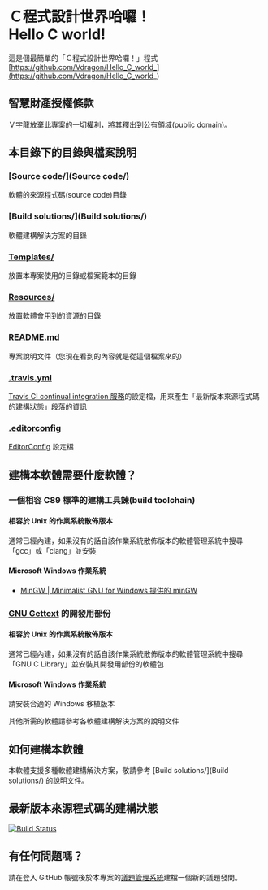 # Ｃ程式設計世界哈囉！<br />Hello C world!
這是個最簡單的「Ｃ程式設計世界哈囉！」程式  
[https://github.com/Vdragon/Hello_C_world_](https://github.com/Vdragon/Hello_C_world_)


## 智慧財產授權條款
Ｖ字龍放棄此專案的一切權利，將其釋出到公有領域(public domain)。

## 本目錄下的目錄與檔案說明
### [Source code/](Source code/)
軟體的來源程式碼(source code)目錄

### [Build solutions/](Build solutions/)
軟體建構解決方案的目錄

### [Templates/](Templates/)
放置本專案使用的目錄或檔案範本的目錄

### [Resources/](Resources/)
放置軟體會用到的資源的目錄

### [README.md](README.md)
專案說明文件（您現在看到的內容就是從這個檔案來的）

### [.travis.yml](.travis.yml)
[Travis CI continual integration 服務](http://travis-ci.org/)的設定檔，用來產生「最新版本來源程式碼的建構狀態」段落的資訊

### [.editorconfig](.editorconfig)
[EditorConfig](http://editorconfig.org/) 設定檔

## 建構本軟體需要什麼軟體？
### 一個相容 C89 標準的建構工具鍊(build toolchain)
#### 相容於 Unix 的作業系統散佈版本
通常已經內建，如果沒有的話自該作業系統散佈版本的軟體管理系統中搜尋「gcc」或「clang」並安裝

#### Microsoft Windows 作業系統
* [MinGW | Minimalist GNU for Windows 提供的 minGW](http://goo.gl/362f)

### [GNU Gettext](https://www.gnu.org/software/gettext/) 的開發用部份
#### 相容於 Unix 的作業系統散佈版本
通常已經內建，如果沒有的話自該作業系統散佈版本的軟體管理系統中搜尋「GNU C Library」並安裝其開發用部份的軟體包

#### Microsoft Windows 作業系統
請安裝合適的 Windows 移植版本

其他所需的軟體請參考各軟體建構解決方案的說明文件

## 如何建構本軟體
本軟體支援多種軟體建構解決方案，敬請參考 [Build solutions/](Build solutions/) 的說明文件。

## 最新版本來源程式碼的建構狀態
[![Build Status](https://travis-ci.org/Vdragon/Hello_C_world_.svg)](https://travis-ci.org/Vdragon/Hello_C_world_)

## 有任何問題嗎？
請在登入 GitHub 帳號後於本專案的[議題管理系統](https://github.com/Vdragon/Hello_C_world_/issues)建檔一個新的議題發問。

